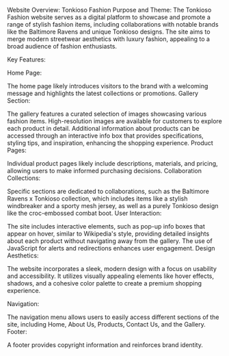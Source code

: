 Website Overview: Tonkioso Fashion
Purpose and Theme: The Tonkioso Fashion website serves as a digital platform to showcase and promote a range of stylish fashion items, including collaborations with notable brands like the Baltimore Ravens and unique Tonkioso designs. The site aims to merge modern streetwear aesthetics with luxury fashion, appealing to a broad audience of fashion enthusiasts.

Key Features:

Home Page:

The home page likely introduces visitors to the brand with a welcoming message and highlights the latest collections or promotions.
Gallery Section:

The gallery features a curated selection of images showcasing various fashion items. High-resolution images are available for customers to explore each product in detail.
Additional information about products can be accessed through an interactive info box that provides specifications, styling tips, and inspiration, enhancing the shopping experience.
Product Pages:

Individual product pages likely include descriptions, materials, and pricing, allowing users to make informed purchasing decisions.
Collaboration Collections:

Specific sections are dedicated to collaborations, such as the Baltimore Ravens x Tonkioso collection, which includes items like a stylish windbreaker and a sporty mesh jersey, as well as a purely Tonkioso design like the croc-embossed combat boot.
User Interaction:

The site includes interactive elements, such as pop-up info boxes that appear on hover, similar to Wikipedia's style, providing detailed insights about each product without navigating away from the gallery.
The use of JavaScript for alerts and redirections enhances user engagement.
Design Aesthetics:

The website incorporates a sleek, modern design with a focus on usability and accessibility. It utilizes visually appealing elements like hover effects, shadows, and a cohesive color palette to create a premium shopping experience.

Navigation:

The navigation menu allows users to easily access different sections of the site, including Home, About Us, Products, Contact Us, and the Gallery.
Footer:

A footer provides copyright information and reinforces brand identity.

